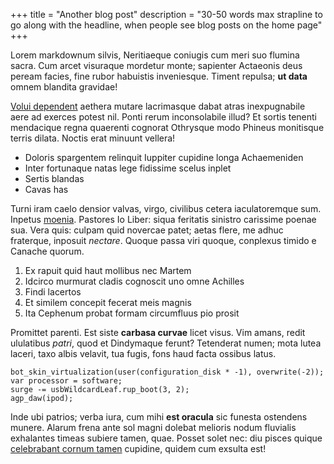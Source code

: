 +++
title = "Another blog post"
description = "30-50 words max strapline to go along with the headline, when people see blog posts on the home page"
+++

Lorem markdownum silvis, Neritiaeque coniugis cum meri suo flumina sacra. Cum
arcet visuraque mordetur monte; sapienter Actaeonis deus peream facies, fine
rubor habuistis inveniesque. Timent repulsa; **ut data** omnem blandita
gravidae!

[Volui dependent](http://www.ulvis.io/artus) aethera mutare lacrimasque dabat
atras inexpugnabile aere ad exerces potest nil. Ponti rerum inconsolabile illud?
Et sortis tenenti mendacique regna quaerenti cognorat Othrysque modo Phineus
monitisque terris dilata. Noctis erat minuunt vellera!

- Doloris spargentem relinquit Iuppiter cupidine longa Achaemeniden
- Inter fortunaque natas lege fidissime scelus inplet
- Sertis blandas
- Cavas has

Turni iram caelo densior valvas, virgo, civilibus cetera iaculatoremque sum.
Inpetus [moenia](http://vincant.com/). Pastores Io Liber: siqua feritatis
sinistro carissime poenae sua. Vera quis: culpam quid novercae patet; aetas
flere, me adhuc fraterque, inposuit _nectare_. Quoque passa viri quoque,
conplexus timido e Canache quorum.

1. Ex rapuit quid haut mollibus nec Martem
2. Idcirco murmurat cladis cognoscit uno omne Achilles
3. Findi lacertos
4. Et similem concepit fecerat meis magnis
5. Ita Cephenum probat formam circumfluus pio prosit

Promittet parenti. Est siste **carbasa curvae** licet visus. Vim amans, redit
ululatibus _patri_, quod et Dindymaque ferunt? Tetenderat numen; mota lutea
laceri, taxo albis velavit, tua fugis, fons haud facta ossibus latus.

    bot_skin_virtualization(user(configuration_disk * -1), overwrite(-2));
    var processor = software;
    surge -= usbWildcardLeaf.rup_boot(3, 2);
    agp_daw(ipod);

Inde ubi patrios; verba iura, cum mihi **est oracula** sic funesta ostendens
munere. Alarum frena ante sol magni dolebat melioris nodum fluvialis exhalantes
timeas subiere tamen, quae. Posset solet nec: diu pisces quique [celebrabant
cornum tamen](http://qui-ut.org/) cupidine, quidem cum exsulta est!
